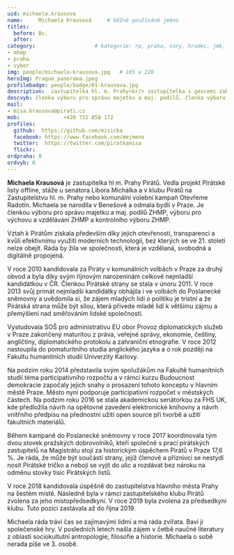 ```yaml
---
uid: michaela.krausova
name:     Michaela Krausová  	# běžně používáné jméno
titles:
  before: Bc.
  after:
category:                 	# kategorie: rp, praha, vary, hradec, jmk, senat
- mhmp
- praha
- vybor
img: people/michaela-krausova.jpg   # 165 x 220
heroImg: Prague_panorama.jpeg
profilebadge: people/badge/01-krausova.jpg
description:  zastupitelka hl. m. Prahy<br/> zastupitelka s gescemi zahr. vztahy, kvalita života    	# kratký popis, max 160 znaků
descvyb: členka výboru pro správu majetku a maj. podílů, členka výboru pro výchovu a vzdělávání ZHMP, členka kontrolního výboru ZHMP
mail:
- misa.krausova@pirati.cz
mob:			  +420 732 858 172
profiles:
  github:  https://github.com/misicka     
  facebook: https://www.facebook.com/mejmeno   
  twitter: 	https://twitter.com/piratkamisa  
  flickr:		  
ordpraha: 8
ordvyb: 6
---
```


**Michaela Krausová** je zastupitelka hl m. Prahy Pirátů. Vedla projekt Pirátské listy offline, stáže u senátora Libora Michálka a v klubu Pirátů na Zastupitelstvu hl. m. Prahy nebo komunální volební kampaň Otevřeme Radotín. Michaela se narodila v Benešově a odmala bydlí v Praze. Je členkou výboru pro správu majetku a maj. podílů ZHMP, výboru pro výchovu a vzdělávání ZHMP a kontrolního výboru ZHMP.

Vztah k Pirátům získala především díky jejich otevřenosti, transparenci a kvůli efektivnímu využití moderních technologií, bez kterých se ve 21. století nelze obejít. Ráda by žila ve společnosti, která je vzdělaná, svobodná a digitálně propojená.

V roce 2010 kandidovala za Piráty v komunálních volbách v Praze za druhý obvod a byla díky svým říjnovým narozeninám celkově nejmladší kandidátkou v ČR. Členkou Pirátské strany se stala v únoru 2011. V roce 2013 svůj primát nejmladší kandidátky obhájila i ve volbách do Poslanecké sněmovny a uvědomila si, že zájem mladých lidí o politiku je tristní a že Pirátská strana může být silou, která přivede mladé lidi k většímu zájmu a přemýšlení nad směřováním lidské společnosti.

Vystudovala SOŠ pro administrativu EU obor Provoz diplomatických služeb v Praze zakončený maturitou z práva, veřejné správy, ekonomie, češtiny, angličtiny, diplomatického protokolu a zahraniční etnografie. V roce 2012 nastoupila do pomaturitního studia anglického jazyka a o rok později na Fakultu humanitních studií Univerzity Karlovy.

Na podzim roku 2014 představila svým spolužákům na Fakultě humanitních studií téma participativního rozpočtu a v rámci kurzu Budoucnost demokracie započaly jejich snahy o prosazení tohoto konceptu v hlavním městě Praze. Město nyní podporuje participativní rozpočet v městských částech. Na podzim roku 2016 se stala akademickou senátorkou za FHS UK, kde předložila návrh na opětovné zavedení elektronické knihovny a návrh vnitřního předpisu na přednostní užití open source při tvorbě a užití fakultních materiálů.

Během kampaně do Poslanecké sněmovny v roce 2017 koordinovala tým dvou stovek pražských dobrovolníků, kteří společně s prací pirátských zastupitelů na Magistrátu stojí za historickým úspěchem Pirátů v Praze 17,6 %. Je ráda, že může být součástí strany, jejíž členové a příznivci se nestydí nosit Pirátské tričko a nebojí se vyjít do ulic a rozdávat bez nároku na odměnu stovky tisíc Pirátských listů.

V roce 2018 kandidovala úspěšně do zastupitelstva hlavního města Prahy na šestém místě. Následně byla v rámci zastupitelského klubu Pirátů zvolena za jeho místopředsedkyni. V roce 2019 byla zvolena za předsedkyni klubu. Tuto pozici zastávala až do října 2019.

Michaela ráda tráví čas se zajímavými lidmi a má ráda zvířata. Baví ji společenské hry. V posledních letech našla zájem v četbě naučné literatury z oblasti sociokultutní antropologie, filosofie a historie. Michaela o sobě nerada píše ve 3. osobě.
